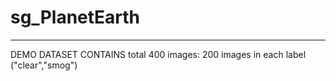 # sg_PlanetEarth
----------------------
DEMO DATASET CONTAINS total 400 images: 200 images in each label ("clear","smog")
